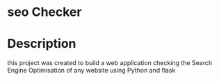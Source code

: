 # seo Checker

# Description
this project was created to build a web application  checking the Search Engine Optimisation of any website using Python and flask
